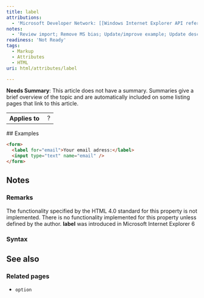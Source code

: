 ```yaml
---
title: label
attributions:
  - 'Microsoft Developer Network: [[Windows Internet Explorer API reference](http://msdn.microsoft.com/en-us/library/ie/hh828809%28v=vs.85%29.aspx) Article]'
notes:
  - 'Review import; Remove MS bias; Update/improve example; Update descriptions; Fix lists & compatibility info'
readiness: 'Not Ready'
tags:
  - Markup
  - Attributes
  - HTML
uri: html/attributes/label

---
```

**Needs Summary**: This article does not have a summary. Summaries give a brief overview of the topic and are automatically included on some listing pages that link to this article.

<table class="wikitable">
<tr>
<th>
Applies to

</th>
<td>
 ?

</td>
</tr>
</table>
## Examples

``` html
<form>
  <label for="email">Your email adress:</label>
  <input type="text" name="email" />
</form>
```

## Notes

### Remarks

The functionality specified by the HTML 4.0 standard for this property is not implemented. There is no functionality implemented for this property unless defined by the author. **label** was introduced in Microsoft Internet Explorer 6

### Syntax

## See also

### Related pages

-   `option`
